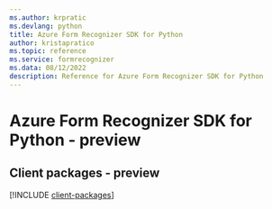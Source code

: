 ```yaml
---
ms.author: krpratic
ms.devlang: python
title: Azure Form Recognizer SDK for Python
author: kristapratico
ms.topic: reference
ms.service: formrecognizer
ms.data: 08/12/2022
description: Reference for Azure Form Recognizer SDK for Python
---
```

# Azure Form Recognizer SDK for Python - preview

## Client packages - preview
[!INCLUDE [client-packages](form-recognizer-client-index.md)]